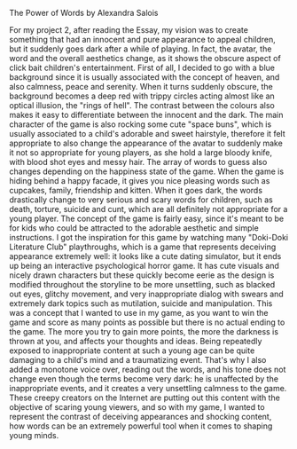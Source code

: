 
The Power of Words
by Alexandra Salois

For my project 2, after reading the Essay, my vision was to create something that had an innocent and pure appearance to appeal
children, but it suddenly goes dark after a while of playing. In fact, the avatar, the word and the overall aesthetics change,
as it shows the obscure aspect of click bait children's entertainment. First of all, I decided to go with a blue background since
it is usually associated with the concept of heaven, and also calmness, peace and serenity. When it turns suddenly obscure, the
background becomes a deep red with trippy circles acting almost like an optical illusion, the "rings of hell". The contrast
between the colours also makes it easy to differentiate between the innocent and the dark. The main character of the game is also
rocking some cute "space buns", which is usually associated to a child's adorable and sweet hairstyle, therefore it felt appropriate
to also change the appearance of the avatar to suddenly make it not so appropriate for young players, as she hold a large bloody
knife, with blood shot eyes and messy hair. The array of words to guess also changes depending on the happiness state of the game.
When the game is hiding behind a happy facade, it gives you nice pleasing words such as cupcakes, family, friendship and kitten.
When it goes dark, the words drastically change to very serious and scary words for children, such as death, torture, suicide and
cunt, which are all definitely not appropriate for a young player. The concept of the game is fairly easy, since it's meant to
be for kids who could be attracted to the adorable aesthetic and simple instructions. I got the inspiration for this game by watching
many "Doki-Doki Literature Club" playthroughs, which is a game that represents deceiving appearance extremely well: it looks like
a cute dating simulator, but it ends up being an interactive psychological horror game. It has cute visuals and nicely drawn characters
but these quickly become eerie as the design is modified throughout the storyline to be more unsettling, such as blacked out eyes,
glitchy movement, and very inappropriate dialog with swears and extremely dark topics such as mutilation, suicide and manipulation.
This was a concept that I wanted to use in my game, as you want to win the game and score as many points as possible but there is no
actual ending to the game. The more you try to gain more points, the more the darkness is thrown at you, and affects your thoughts and
ideas. Being repeatedly exposed to inappropriate content at such a young age can be quite damaging to a child's mind and a traumatizing
event. That's why I also added a monotone voice over, reading out the words, and his tone does not change even though the terms become
very dark: he is unaffected by the inappropriate events, and it creates a very unsettling calmness to the game. These creepy creators
on the Internet are putting out this content with the objective of scaring young viewers, and so with my game, I wanted to represent
the contrast of deceiving appearances and shocking content, how words can be an extremely powerful tool when it comes to shaping young
minds.
